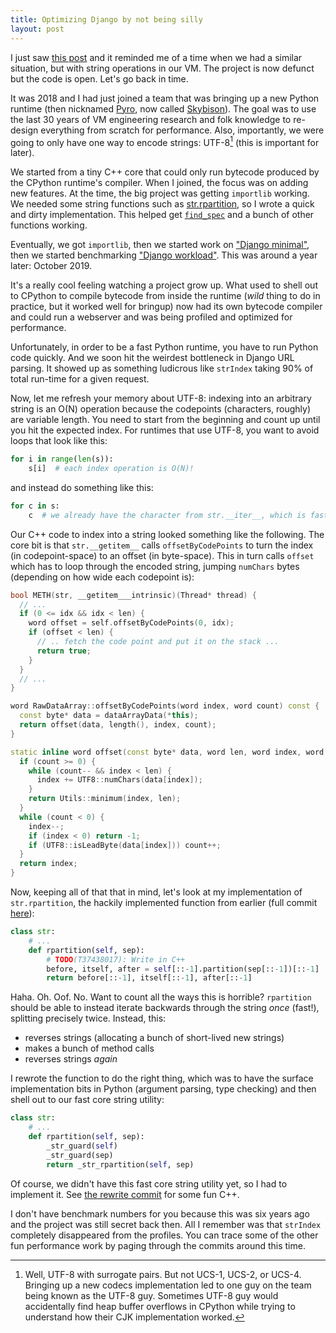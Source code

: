 ```yaml
---
title: Optimizing Django by not being silly
layout: post
---
```


I just saw [this post][ravendb] and it reminded me of a time when we had a
similar situation, but with string operations in our VM. The project is now
defunct but the code is open. Let's go back in time.

[ravendb]: https://ayende.com/blog/202147-A/optimizing-by-170-000-by-not-being-silly

It was 2018 and I had just joined a team that was bringing up a new Python
runtime (then nicknamed [Pyro][pyro], now called [Skybison][skybison]). The
goal was to use the last 30 years of VM engineering research and folk knowledge
to re-design everything from scratch for performance. Also, importantly, we
were going to only have one way to encode strings: UTF-8[^surrogates] (this is
important for later).

We started from a tiny C++ core that could only run bytecode produced by the
CPython runtime's compiler. When I joined, the focus was on adding new
features. At the time, the big project was getting `importlib` working. We
needed some string functions such as [str.rpartition][str-rpartition], so I
wrote a quick and dirty implementation. This helped get
[`find_spec`][find_spec] and a bunch of other functions working.

[^surrogates]: Well, UTF-8 with surrogate pairs. But not UCS-1, UCS-2, or
    UCS-4. Bringing up a new codecs implementation led to one guy on the team
    being known as the UTF-8 guy. Sometimes UTF-8 guy would accidentally find
    heap buffer overflows in CPython while trying to understand how their CJK
    implementation worked.

[pyro]: https://pyfound.blogspot.com/2021/05/the-2021-python-language-summit-cpython.html
[skybison]: https://github.com/tekknolagi/skybison
[str-rpartition]: https://docs.python.org/3/library/stdtypes.html#str.rpartition
[find_spec]: https://github.com/python/cpython/blob/5fc889ffbfd271c651f563ab0afe2d345bacbca5/Lib/importlib/util.py#L88

Eventually, we got `importlib`, then we started work on ["Django
minimal"][django-minimal], then we started benchmarking ["Django
workload"][django-workload]. This was around a year later: October 2019.

[django-minimal]: https://github.com/tekknolagi/skybison/blob/08f3f441eef002602de86641c443287e0b994711/.github/workflows/cmake.yml#L63-L70
[django-workload]: https://github.com/facebookarchive/django-workload

It's a really cool feeling watching a project grow up. What used to shell out
to CPython to compile bytecode from inside the runtime (*wild* thing to do in
practice, but it worked well for bringup) now had its own bytecode compiler and
could run a webserver and was being profiled and optimized for performance.

Unfortunately, in order to be a fast Python runtime, you have to run Python
code quickly. And we soon hit the weirdest bottleneck in Django URL parsing. It
showed up as something ludicrous like `strIndex` taking 90% of total run-time
for a given request.

Now, let me refresh your memory about UTF-8: indexing into an arbitrary string
is an O(N) operation because the codepoints (characters, roughly) are variable
length. You need to start from the beginning and count up until you hit the
expected index. For runtimes that use UTF-8, you want to avoid loops that look
like this:

```python
for i in range(len(s)):
    s[i]  # each index operation is O(N)!
```

and instead do something like this:

```python
for c in s:
    c  # we already have the character from str.__iter__, which is fast
```

Our C++ code to index into a string looked something like the following. The
core bit is that `str.__getitem__` calls `offsetByCodePoints` to turn the index
(in codepoint-space) to an offset (in byte-space). This in turn calls `offset`
which has to loop through the encoded string, jumping `numChars` bytes
(depending on how wide each codepoint is):

```c++
bool METH(str, __getitem___intrinsic)(Thread* thread) {
  // ...
  if (0 <= idx && idx < len) {
    word offset = self.offsetByCodePoints(0, idx);
    if (offset < len) {
      // .. fetch the code point and put it on the stack ...
      return true;
    }
  }
  // ...
}

word RawDataArray::offsetByCodePoints(word index, word count) const {
  const byte* data = dataArrayData(*this);
  return offset(data, length(), index, count);
}

static inline word offset(const byte* data, word len, word index, word count) {
  if (count >= 0) {
    while (count-- && index < len) {
      index += UTF8::numChars(data[index]);
    }
    return Utils::minimum(index, len);
  }
  while (count < 0) {
    index--;
    if (index < 0) return -1;
    if (UTF8::isLeadByte(data[index])) count++;
  }
  return index;
}
```

Now, keeping all of that that in mind, let's look at my implementation of
`str.rpartition`, the hackily implemented function from earlier (full commit
[here][rpartition-commit]):

[rpartition-commit]: https://github.com/tekknolagi/skybison/commit/15c0e6b2b11e9aed4ca58d73b3bc1857d40d1265

```python
class str:
    # ...
    def rpartition(self, sep):
        # TODO(T37438017): Write in C++
        before, itself, after = self[::-1].partition(sep[::-1])[::-1]
        return before[::-1], itself[::-1], after[::-1]
```

Haha. Oh. Oof. No. Want to count all the ways this is horrible? `rpartition`
should be able to instead iterate backwards through the string *once* (fast!),
splitting precisely twice. Instead, this:

* reverses strings (allocating a bunch of short-lived new strings)
* makes a bunch of method calls
* reverses strings *again*

I rewrote the function to do the right thing, which was to have the surface
implementation bits in Python (argument parsing, type checking) and then shell
out to our fast core string utility:

```python
class str:
    # ...
    def rpartition(self, sep):
        _str_guard(self)
        _str_guard(sep)
        return _str_rpartition(self, sep)
```

Of course, we didn't have this fast core string utility yet, so I had to
implement it. See [the rewrite commit][rpartition-rewrite-commit] for some fun
C++.

[rpartition-rewrite-commit]: https://github.com/tekknolagi/skybison/commit/17748e5cd2d5fac78bb87bec3e946c7073a37366

I don't have benchmark numbers for you because this was six years ago and the
project was still secret back then. All I remember was that `strIndex`
completely disappeared from the profiles. You can trace some of the other fun
performance work by paging through the commits around this time.
